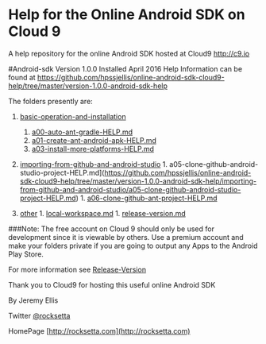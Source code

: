 # Help for the Online Android SDK on Cloud 9
A help repository for the online Android SDK hosted at Cloud9 http://c9.io


#Android-sdk Version 1.0.0
Installed April 2016 Help Information can be found at https://github.com/hpssjellis/online-android-sdk-cloud9-help/tree/master/version-1.0.0-android-sdk-help

The folders presently are:

1. [basic-operation-and-installation](https://github.com/hpssjellis/online-android-sdk-cloud9-help/tree/master/version-1.0.0-android-sdk-help/basic-operation-and-installation)
   1. [a00-auto-ant-gradle-HELP.md](https://github.com/hpssjellis/online-android-sdk-cloud9-help/tree/master/version-1.0.0-android-sdk-help/basic-operation-and-installation/a00-auto-ant-gradle-HELP.md)
   1. [a01-create-ant-android-apk-HELP.md](https://github.com/hpssjellis/online-android-sdk-cloud9-help/tree/master/version-1.0.0-android-sdk-help/basic-operation-and-installation/a01-create-ant-android-apk-HELP.md)
   1. [a03-install-more-platforms-HELP.md](https://github.com/hpssjellis/online-android-sdk-cloud9-help/tree/master/version-1.0.0-android-sdk-help/basic-operation-and-installation/a03-install-more-platforms-HELP.md)






1. [importing-from-github-and-android-studio](https://github.com/hpssjellis/online-android-sdk-cloud9-help/tree/master/version-1.0.0-android-sdk-help/importing-from-github-and-android-studio)
       1. a05-clone-github-android-studio-project-HELP.md](https://github.com/hpssjellis/online-android-sdk-cloud9-help/tree/master/version-1.0.0-android-sdk-help/importing-from-github-and-android-studio/a05-clone-github-android-studio-project-HELP.md)
       1. [a06-clone-github-ant-project-HELP.md](https://github.com/hpssjellis/online-android-sdk-cloud9-help/tree/master/version-1.0.0-android-sdk-help/importing-from-github-and-android-studio/a06-clone-github-ant-project-HELP.md)


1. [other](https://github.com/hpssjellis/online-android-sdk-cloud9-help/tree/master/version-1.0.0-android-sdk-help/other)
           1. [local-workspace.md](https://github.com/hpssjellis/online-android-sdk-cloud9-help/tree/master/version-1.0.0-android-sdk-help/other/local-workspace.md)
           1. [release-version.md](https://github.com/hpssjellis/online-android-sdk-cloud9-help/tree/master/version-1.0.0-android-sdk-help/other/release-version.md)



###Note: The free account on Cloud 9 should only be used for development since it is viewable by others. Use a premium account and make your folders private if you are going to output any Apps to the Android Play Store. 

For more information see [Release-Version](https://github.com/hpssjellis/online-android-sdk-cloud9-help/blob/master/version-1.0.0-android-sdk-help/other/release-version.md)  


Thank you to Cloud9 for hosting this useful online Android SDK

By Jeremy Ellis

Twitter [@rocksetta](https://twitter.com/rocksetta)

HomePage [http://rocksetta.com](http://rocksetta.com)



